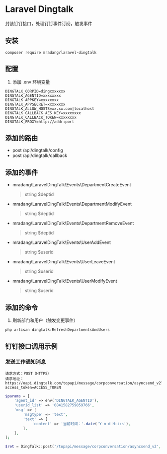 # Laravel Dingtalk

封装钉钉接口，处理钉钉事件订阅，触发事件

## 安装

```
composer require mradang/laravel-dingtalk
```

## 配置

1. 添加 .env 环境变量

```
DINGTALK_CORPID=dingxxxxxxx
DINGTALK_AGENTID=xxxxxxxx
DINGTALK_APPKEY=xxxxxxxx
DINGTALK_APPSECRET=xxxxxxxx
DINGTALK_ALLOW_HOSTS=xx.xx.com|localhost
DINGTALK_CALLBACK_AES_KEY=xxxxxxxx
DINGTALK_CALLBACK_TOKEN=xxxxxxxx
DINGTALK_PROXY=http://addr:port
```

## 添加的路由

- post /api/dingtalk/config
- post /api/dingtalk/callback

## 添加的事件

- mradang\LaravelDingTalk\Events\DepartmentCreateEvent
  > string $deptid
- mradang\LaravelDingTalk\Events\DepartmentModifyEvent
  > string $deptid
- mradang\LaravelDingTalk\Events\DepartmentRemoveEvent
  > string $deptid
- mradang\LaravelDingTalk\Events\UserAddEvent
  > string $userid
- mradang\LaravelDingTalk\Events\UserLeaveEvent
  > string $userid
- mradang\LaravelDingTalk\Events\UserModifyEvent
  > string $userid

## 添加的命令

1. 刷新部门和用户（触发变更事件）

```bash
php artisan dingtalk:RefreshDepartmentsAndUsers
```

## 钉钉接口调用示例

### 发送工作通知消息

```
请求方式：POST（HTTPS）
请求地址：https://oapi.dingtalk.com/topapi/message/corpconversation/asyncsend_v2?access_token=ACCESS_TOKEN
```

```php
$params = [
    'agent_id' => env('DINGTALK_AGENTID'),
    'userid_list' => '0841582759859766',
    'msg' => [
        'msgtype' => 'text',
        'text' => [
            'content' => '当前时间：'.date('Y-m-d H:i:s'),
        ],
    ],
];

$ret = DingTalk::post('/topapi/message/corpconversation/asyncsend_v2', $params);
```
